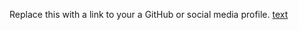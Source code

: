 Replace this with a link to your a GitHub or social media profile.
[text](http://Alanssaiju/markdown-portfolio.com)
